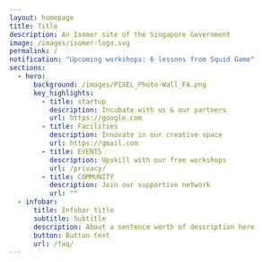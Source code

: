```yaml
---
layout: homepage
title: Title
description: An Isomer site of the Singapore Government
image: /images/isomer-logo.svg
permalink: /
notification: "Upcoming workshops: 6 lessons from Squid Game"
sections:
  - hero:
      background: /images/PIXEL_Photo-Wall_FA.png
      key_highlights:
        - title: startup
          description: Incubate with us & our partners
          url: https://google.com
        - title: Facilities
          description: Innovate in our creative space
          url: https://gmail.com
        - title: EVENTS
          description: Upskill with our free workshops
          url: /privacy/
        - title: COMMUNITY
          description: Join our supportive network
          url: ""
  - infobar:
      title: Infobar title
      subtitle: Subtitle
      description: About a sentence worth of description here
      button: Button text
      url: /faq/
---
```

